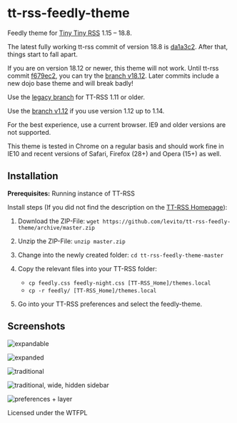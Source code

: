 tt-rss-feedly-theme
===================

Feedly theme for [Tiny Tiny RSS](https://tt-rss.org) 1.15 – 18.8.

The latest fully working tt-rss commit of version 18.8 is [da1a3c2](https://git.tt-rss.org/fox/tt-rss/commit/da1a3c2cc5621bccdb844cfbd03e377ada079fa9). After that, things start to fall apart.

If you are on version 18.12 or newer, this theme will not work. Until tt-rss commit [f679ec2](https://git.tt-rss.org/fox/tt-rss/commit/f679ec2e6e25598c511177d7d160c51d2bdf631e), you can try the [branch v18.12](https://github.com/levito/tt-rss-feedly-theme/tree/v18.12). Later commits include a new dojo base theme and will break badly!

Use the [legacy branch](https://github.com/levito/tt-rss-feedly-theme/tree/legacy) for TT-RSS 1.11 or older.

Use the [branch v1.12](https://github.com/levito/tt-rss-feedly-theme/tree/v1.12) if you use version 1.12 up to 1.14.

For the best experience, use a current browser. IE9 and older versions are not supported.

This theme is tested in Chrome on a regular basis and should work fine in IE10 and recent versions of Safari, Firefox (28+) and Opera (15+) as well.

## Installation

**Prerequisites:** Running instance of TT-RSS

Install steps (If you did not find the description on the [TT-RSS Homepage](https://git.tt-rss.org/git/tt-rss/wiki/Themes)):

1. Download the ZIP-File: `wget https://github.com/levito/tt-rss-feedly-theme/archive/master.zip`
2. Unzip the ZIP-File: `unzip master.zip`
3. Change into the newly created folder: `cd tt-rss-feedly-theme-master`
4. Copy the relevant files into your TT-RSS folder:

    * `cp feedly.css feedly-night.css [TT-RSS_Home]/themes.local`
    * `cp -r feedly/ [TT-RSS_Home]/themes.local`

5. Go into your TT-RSS preferences and select the feedly-theme.

## Screenshots

![expandable](https://raw.github.com/levito/tt-rss-feedly-theme/master/feedly-screenshots/feedly-expandable.png?130826)

![expanded](https://raw.github.com/levito/tt-rss-feedly-theme/master/feedly-screenshots/feedly-expanded.png?130826)

![traditional](https://raw.github.com/levito/tt-rss-feedly-theme/master/feedly-screenshots/feedly-traditional.png?130826)

![traditional, wide, hidden sidebar](https://raw.github.com/levito/tt-rss-feedly-theme/master/feedly-screenshots/feedly-traditional-widescreen.png?130826)

![preferences + layer](https://raw.github.com/levito/tt-rss-feedly-theme/master/feedly-screenshots/feedly-prefs-layer.png?130826)

Licensed under the WTFPL
